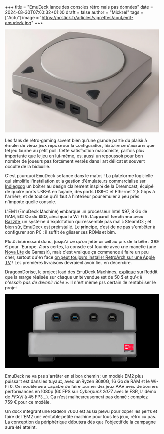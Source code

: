 +++
title = "EmuDeck lance des consoles rétro mais pas données"
date = 2024-08-30T07:00:32+01:00
draft = false
author = "Mickael"
tags = ["Actu"]
image = "https://nostick.fr/articles/vignettes/aout/em1-emudeck.jpg"
+++

![EM1 EmuDeck](em1-emudeck.jpg "Légende de l’image")

Les fans de rétro-gaming savent bien qu'une grande partie du plaisir à émuler de vieux jeux repose sur la configuration, histoire de s'assurer que tel jeu tourne au petit poil. Cette satisfaction masochiste, parfois plus importante que le jeu en lui-même, est aussi un repoussoir pour bon nombre de joueurs pas forcément versés dans l'art délicat et souvent occulte de la bidouille.

C'est pourquoi EmuDeck se lance dans le matos ! La plateforme logicielle qui simplifie l'installation et la gestion d'émulateurs commercialise sur [Indiegogo](https://www.indiegogo.com/projects/emudeck-machines-retro-emulation-console-pc#/) un boîtier au design clairement inspiré de la Dreamcast, équipé de quatre ports USB-A en façade, des ports USB-C et Ethernet 2,5 Gbps à l'arrière, et de tout ce qu'il faut à l'intérieur pour émuler à peu près n'importe quelle console.

L'EM1 (EmuDeck Machine) embarque un processeur Intel N97, 8 Go de RAM, 512 Go de SSD, ainsi que le Wi-Fi 5. L'appareil fonctionne avec [Bazzite](https://bazzite.gg/), un système d'exploitation qui ressemble pas mal à SteamOS ; et bien sûr, EmuDeck est préinstallé. Le principe, c'est de ne pas s'embêter à configurer son PC : il suffit de glisser ses ROMs et bim.

Plutôt intéressant donc, jusqu'à ce qu'on jette un œil au prix de la bête : 399 € pour l'Europe. Alors certes, la console est fournie avec une manette (une [Nova Lite](https://www.gamesir.hk/products/gamesir-nova-lite?srsltid=AfmBOoorZzy70Zx_cWLs15PQuSMW9N35zqk3Ino6jLzl7nTsw1UQi9ce) de Gamesir), mais c'est vrai que ça commence à faire un peu cher, surtout qu'en face [on peut toujours installer RetroArch sur une Apple TV](https://nostick.fr/articles/2024/mai/1705-apple-tv-retroarch/) ! Les premières livraisons devraient avoir lieu en décembre.

DragoonDorise, le project lead des EmuDeck Machines, [explique](https://www.reddit.com/r/EmuDeck/comments/1f44lgx/comment/lkj6k61/) sur Reddit que la marge réalisée sur chaque unité vendue est de 50 $ et qu'« *il n'essaie pas de devenir riche* ». Il n'est même pas certain de rentabiliser le projet.

![EM2 EmuDeck](em1-emudeck-2.jpg "L'EM2 sur son dock.")

EmuDeck ne va pas s'arrêter en si bon chemin : un modèle EM2 plus puissant est dans les tuyaux, avec un Ryzen 8600G, 16 Go de RAM et le Wi-Fi 6. Ce modèle sera capable de faire tourner des jeux AAA avec de bonnes performances en 1080p (60 FPS sur *Cyberpunk 2077* avec le FSR, la démo de *FFXVI* à 45 FPS…). Ça n'est malheureusement pas donné : comptez 759 € pour ce modèle.

Un dock intégrant une Radeon 7600 est aussi prévu pour doper les perfs et faire de l'EM2 une véritable petite machine pour tous les jeux, rétro ou pas. La conception du périphérique débutera dès que l'objectif de la campagne aura été atteint.